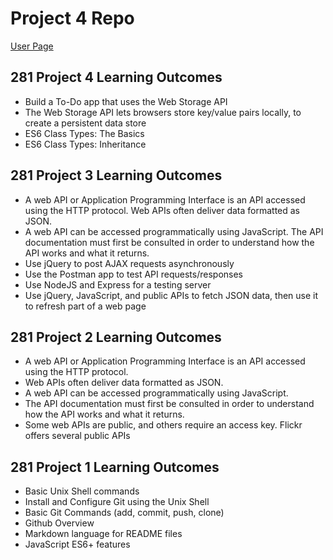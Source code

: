 # Project 4 Repo

[User Page](https://gabehuerta1.github.io/)

## 281 Project 4 Learning Outcomes

- Build a To-Do app that uses the Web Storage API
- The Web Storage API lets browsers store key/value pairs locally, to
create a persistent data store
- ES6 Class Types: The Basics
- ES6 Class Types: Inheritance

## 281 Project 3 Learning Outcomes

- A web API or Application Programming Interface is an API
accessed using the HTTP protocol. Web APIs often deliver data
formatted as JSON.
- A web API can be accessed programmatically using JavaScript.
The API documentation must first be consulted in order to
understand how the API works and what it returns.
- Use jQuery to post AJAX requests asynchronously
- Use the Postman app to test API requests/responses
- Use NodeJS and Express for a testing server
- Use jQuery, JavaScript, and public APIs to fetch JSON data, then
use it to refresh part of a web page

## 281 Project 2 Learning Outcomes

- A web API or Application Programming Interface is an API accessed using the HTTP protocol.
- Web APIs often deliver data formatted as JSON.
- A web API can be accessed programmatically using JavaScript.
- The API documentation must first be consulted in order to
understand how the API works and what it returns.
- Some web APIs are public, and others require an access key. Flickr offers several public APIs

## 281 Project 1 Learning Outcomes

- Basic Unix Shell commands
- Install and Configure Git using the Unix Shell
- Basic Git Commands (add, commit, push, clone)
- Github Overview
- Markdown language for README files
- JavaScript ES6+ features
